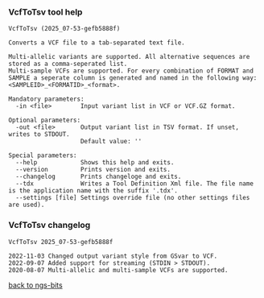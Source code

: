 ### VcfToTsv tool help
	VcfToTsv (2025_07-53-gefb5888f)
	
	Converts a VCF file to a tab-separated text file.
	
	Multi-allelic variants are supported. All alternative sequences are stored as a comma-seperated list.
	Multi-sample VCFs are supported. For every combination of FORMAT and SAMPLE a seperate column is generated and named in the following way: <SAMPLEID>_<FORMATID>_<format>.
	
	Mandatory parameters:
	  -in <file>        Input variant list in VCF or VCF.GZ format.
	
	Optional parameters:
	  -out <file>       Output variant list in TSV format. If unset, writes to STDOUT.
	                    Default value: ''
	
	Special parameters:
	  --help            Shows this help and exits.
	  --version         Prints version and exits.
	  --changelog       Prints changeloge and exits.
	  --tdx             Writes a Tool Definition Xml file. The file name is the application name with the suffix '.tdx'.
	  --settings [file] Settings override file (no other settings files are used).
	
### VcfToTsv changelog
	VcfToTsv 2025_07-53-gefb5888f
	
	2022-11-03 Changed output variant style from GSvar to VCF.
	2022-09-07 Added support for streaming (STDIN > STDOUT).
	2020-08-07 Multi-allelic and multi-sample VCFs are supported.
[back to ngs-bits](https://github.com/imgag/ngs-bits)